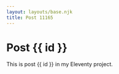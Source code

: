 ```yaml
---
layout: layouts/base.njk
title: Post 11165
---
```


# Post {{ id }}

This is post {{ id }} in my Eleventy project.
